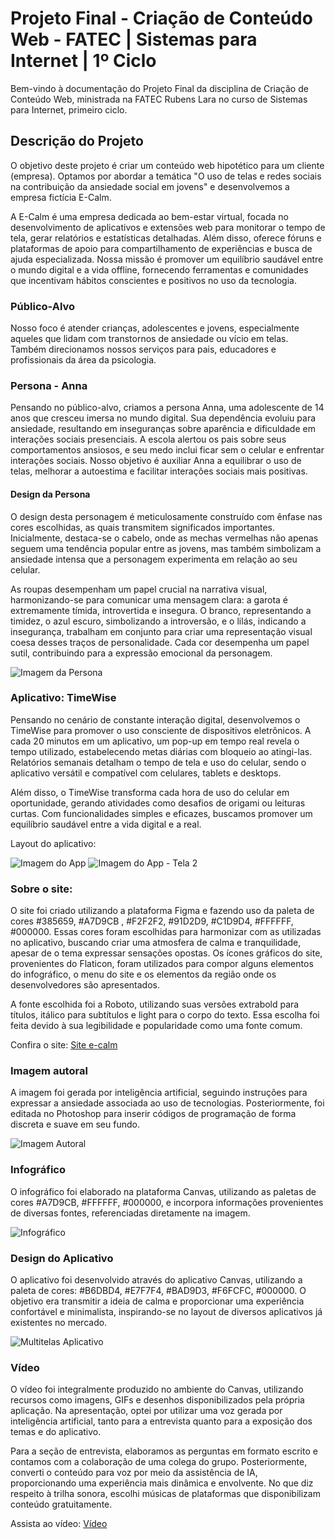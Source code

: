 # Projeto Final - Criação de Conteúdo Web - FATEC | Sistemas para Internet | 1º Ciclo

Bem-vindo à documentação do Projeto Final da disciplina de Criação de Conteúdo Web, ministrada na FATEC Rubens Lara no curso de Sistemas para Internet, primeiro ciclo.

## Descrição do Projeto

O objetivo deste projeto é criar um conteúdo web hipotético para um cliente (empresa). Optamos por abordar a temática "O uso de telas e redes sociais na contribuição da ansiedade social em jovens" e desenvolvemos a empresa fictícia E-Calm.

A E-Calm é uma empresa dedicada ao bem-estar virtual, focada no desenvolvimento de aplicativos e extensões web para monitorar o tempo de tela, gerar relatórios e estatísticas detalhadas. Além disso, oferece fóruns e plataformas de apoio para compartilhamento de experiências e busca de ajuda especializada. Nossa missão é promover um equilíbrio saudável entre o mundo digital e a vida offline, fornecendo ferramentas e comunidades que incentivam hábitos conscientes e positivos no uso da tecnologia.

### Público-Alvo

Nosso foco é atender crianças, adolescentes e jovens, especialmente aqueles que lidam com transtornos de ansiedade ou vício em telas. Também direcionamos nossos serviços para pais, educadores e profissionais da área da psicologia.

### Persona - Anna

Pensando no público-alvo, criamos a persona Anna, uma adolescente de 14 anos que cresceu imersa no mundo digital. Sua dependência evoluiu para ansiedade, resultando em inseguranças sobre aparência e dificuldade em interações sociais presenciais. A escola alertou os pais sobre seus comportamentos ansiosos, e seu medo inclui ficar sem o celular e enfrentar interações sociais. Nosso objetivo é auxiliar Anna a equilibrar o uso de telas, melhorar a autoestima e facilitar interações sociais mais positivas.

#### Design da Persona

O design desta personagem é meticulosamente construído com ênfase nas cores escolhidas, as quais transmitem significados importantes. Inicialmente, destaca-se o cabelo, onde as mechas vermelhas não apenas seguem uma tendência popular entre as jovens, mas também simbolizam a ansiedade intensa que a personagem experimenta em relação ao seu celular.

As roupas desempenham um papel crucial na narrativa visual, harmonizando-se para comunicar uma mensagem clara: a garota é extremamente tímida, introvertida e insegura. O branco, representando a timidez, o azul escuro, simbolizando a introversão, e o lilás, indicando a insegurança, trabalham em conjunto para criar uma representação visual coesa desses traços de personalidade. Cada cor desempenha um papel sutil, contribuindo para a expressão emocional da personagem.

![Imagem da Persona](assets/persona.jpeg)

### Aplicativo: TimeWise

Pensando no cenário de constante interação digital, desenvolvemos o TimeWise para promover o uso consciente de dispositivos eletrônicos. A cada 20 minutos em um aplicativo, um pop-up em tempo real revela o tempo utilizado, estabelecendo metas diárias com bloqueio ao atingi-las. Relatórios semanais detalham o tempo de tela e uso do celular, sendo o aplicativo versátil e compatível com celulares, tablets e desktops.

Além disso, o TimeWise transforma cada hora de uso do celular em oportunidade, gerando atividades como desafios de origami ou leituras curtas. Com funcionalidades simples e eficazes, buscamos promover um equilíbrio saudável entre a vida digital e a real.

Layout do aplicativo:

![Imagem do App](assets/1%20(1).png)
![Imagem do App - Tela 2](assets/2.png)

### Sobre o site:

O site foi criado utilizando a plataforma Figma e fazendo uso da paleta de cores #385659, #A7D9CB , #F2F2F2, #91D2D9, #C1D9D4, #FFFFFF, #000000. Essas cores foram escolhidas para harmonizar com as utilizadas no aplicativo, buscando criar uma atmosfera de calma e tranquilidade, apesar de o tema expressar sensações opostas. 
Os ícones gráficos do site, provenientes do Flaticon, foram utilizados para compor alguns elementos do infográfico, o menu do site e os elementos da região onde os desenvolvedores são apresentados.

A fonte escolhida foi a Roboto, utilizando suas versões extrabold para títulos, itálico para subtítulos e light para o corpo do texto. Essa escolha foi feita devido à sua legibilidade e popularidade como uma fonte comum.

Confira o site:
[Site e-calm](assets/e-calm.pdf)

### Imagem autoral
A imagem foi gerada por inteligência artificial, seguindo instruções para expressar a ansiedade associada ao uso de tecnologias. Posteriormente, foi editada no Photoshop para inserir códigos de programação de forma discreta e suave em seu fundo.

![Imagem Autoral](assets/imagem_autoral.jpeg)

### Infográfico

O infográfico foi elaborado na plataforma Canvas, utilizando as paletas de cores #A7D9CB, #FFFFFF, #000000, e incorpora informações provenientes de diversas fontes, referenciadas diretamente na imagem.

![Infográfico](assets/infografico.png)

### Design do Aplicativo

O aplicativo foi desenvolvido através do aplicativo Canvas, utilizando a paleta de cores: #B6DBD4, #E7F7F4, #BAD9D3, #F6FCFC, #000000. O objetivo era transmitir a ideia de calma e proporcionar uma experiência confortável e minimalista, inspirando-se no layout de diversos aplicativos já existentes no mercado.
 
 ![Multitelas Aplicativo](assets/multitelas%20timewise.png)


 ### Vídeo

 O vídeo foi integralmente produzido no ambiente do Canvas, utilizando recursos como imagens, GIFs e desenhos disponibilizados pela própria aplicação. Na apresentação, optei por utilizar uma voz gerada por inteligência artificial, tanto para a entrevista quanto para a exposição dos temas e do aplicativo.

Para a seção de entrevista, elaboramos as perguntas em formato escrito e contamos com a colaboração de uma colega do grupo. Posteriormente, converti o conteúdo para voz por meio da assistência de IA, proporcionando uma experiência mais dinâmica e envolvente. No que diz respeito à trilha sonora, escolhi músicas de plataformas que disponibilizam conteúdo gratuitamente. 

Assista ao vídeo: 
[Vídeo](assets/O%20uso%20de%20telas%20e%20redes%20sociais%20na%20contribuição%20da%20ansiedade%20social%20em%20jovens.%20(2).mp4)
